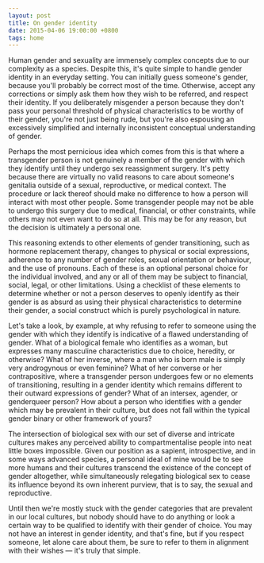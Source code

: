 ```yaml
---
layout: post
title: On gender identity
date: 2015-04-06 19:00:00 +0800
tags: home
---
```


Human gender and sexuality are immensely complex concepts due to our
complexity as a species. Despite this, it's quite simple to handle
gender identity in an everyday setting. You can initially guess
someone's gender, because you'll probably be correct most of the time.
Otherwise, accept any corrections or simply ask them how they wish to
be referred, and respect their identity. If you deliberately misgender
a person because they don't pass your personal threshold of physical
characteristics to be worthy of their gender, you're not just being
rude, but you're also espousing an excessively simplified and
internally inconsistent conceptual understanding of gender.

Perhaps the most pernicious idea which comes from this is that where a
transgender person is not genuinely a member of the gender with which
they identify until they undergo sex reassignment surgery. It's petty
because there are virtually no valid reasons to care about someone's
genitalia outside of a sexual, reproductive, or medical context. The
procedure or lack thereof should make no difference to how a person
will interact with most other people. Some transgender people may not
be able to undergo this surgery due to medical, financial, or other
constraints, while others may not even want to do so at all. This may
be for any reason, but the decision is ultimately a personal one.

This reasoning extends to other elements of gender transitioning, such
as hormone replacement therapy, changes to physical or social
expressions, adherence to any number of gender roles, sexual
orientation or behaviour, and the use of pronouns. Each of these is an
optional personal choice for the individual involved, and any or all of
them may be subject to financial, social, legal, or other limitations.
Using a checklist of these elements to determine whether or not a
person deserves to openly identify as their gender is as absurd as
using their physical characteristics to determine their gender, a
social construct which is purely psychological in nature.

Let's take a look, by example, at why refusing to refer to someone
using the gender with which they identify is indicative of a flawed
understanding of gender. What of a biological female who identifies as
a woman, but expresses many masculine characteristics due to choice,
heredity, or otherwise? What of her inverse, where a man who is born
male is simply very androgynous or even feminine? What of her converse
or her contrapositive, where a transgender person undergoes few or no
elements of transitioning, resulting in a gender identity which remains
different to their outward expressions of gender? What of an intersex,
agender, or genderqueer person? How about a person who identifies with
a gender which may be prevalent in their culture, but does not fall
within the typical gender binary or other framework of yours?

The intersection of biological sex with our set of diverse and
intricate cultures makes any perceived ability to compartmentalise
people into neat little boxes impossible. Given our position as a
sapient, introspective, and in some ways advanced species, a personal
ideal of mine would be to see more humans and their cultures transcend
the existence of the concept of gender altogether, while simultaneously
relegating biological sex to cease its influence beyond its own
inherent purview, that is to say, the sexual and reproductive.

Until then we're mostly stuck with the gender categories that are
prevalent in our local cultures, but nobody should have to do anything
or look a certain way to be qualified to identify with their gender of
choice. You may not have an interest in gender identity, and that's
fine, but if you respect someone, let alone care about them, be sure to
refer to them in alignment with their wishes — it's truly that simple.
